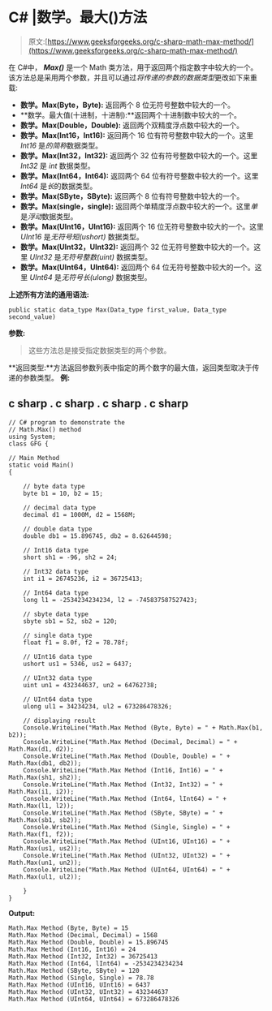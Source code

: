 # C# |数学。最大()方法

> 原文:[https://www.geeksforgeeks.org/c-sharp-math-max-method/](https://www.geeksforgeeks.org/c-sharp-math-max-method/)

在 C#中， ***Max()*** 是一个 Math 类方法，用于返回两个指定数字中较大的一个。该方法总是采用两个参数，并且可以通过*将传递的参数的数据类型*更改如下来重载:

*   **数学。Max(Byte，Byte):** 返回两个 8 位无符号整数中较大的一个。
*   **数学。最大值(十进制，十进制):**返回两个十进制数中较大的一个。
*   **数学。Max(Double，Double):** 返回两个双精度浮点数中较大的一个。
*   **数学。Max(Int16，Int16):** 返回两个 16 位有符号整数中较大的一个。这里 *Int16* 是*的简称*数据类型。
*   **数学。Max(Int32，Int32):** 返回两个 32 位有符号整数中较大的一个。这里 *Int32* 是 *int* 数据类型。
*   **数学。Max(Int64，Int64):** 返回两个 64 位有符号整数中较大的一个。这里 *Int64* 是*长*的数据类型。
*   **数学。Max(SByte，SByte):** 返回两个 8 位有符号整数中较大的一个。
*   **数学。Max(single，single):** 返回两个单精度浮点数中较大的一个。这里*单*是*浮动*数据类型。
*   **数学。Max(UInt16，UInt16):** 返回两个 16 位无符号整数中较大的一个。这里 *UInt16* 是*无符号短(ushort)* 数据类型。
*   **数学。Max(UInt32，UInt32):** 返回两个 32 位无符号整数中较大的一个。这里 *UInt32* 是*无符号整数(uint)* 数据类型。
*   **数学。Max(UInt64，UInt64):** 返回两个 64 位无符号整数中较大的一个。这里 *UInt64* 是*无符号长(ulong)* 数据类型。

**上述所有方法的通用语法:**

```
public static data_type Max(Data_type first_value, Data_type second_value)
```

**参数:**

> 这些方法总是接受指定数据类型的两个参数。

**返回类型:**方法返回参数列表中指定的两个数字的最大值，返回类型取决于传递的参数类型。
**例:**

## c sharp . c sharp . c sharp . c sharp

```
// C# program to demonstrate the
// Math.Max() method
using System;
class GFG {

// Main Method
static void Main()
{

    // byte data type
    byte b1 = 10, b2 = 15;

    // decimal data type
    decimal d1 = 1000M, d2 = 1568M;

    // double data type
    double db1 = 15.896745, db2 = 8.62644598;

    // Int16 data type
    short sh1 = -96, sh2 = 24;

    // Int32 data type
    int i1 = 26745236, i2 = 36725413;

    // Int64 data type
    long l1 = -2534234234234, l2 = -745837587527423;

    // sbyte data type
    sbyte sb1 = 52, sb2 = 120;

    // single data type
    float f1 = 8.0f, f2 = 78.78f;

    // UInt16 data type
    ushort us1 = 5346, us2 = 6437;

    // UInt32 data type
    uint un1 = 432344637, un2 = 64762738;

    // UInt64 data type
    ulong ul1 = 34234234, ul2 = 673286478326;

    // displaying result
    Console.WriteLine("Math.Max Method (Byte, Byte) = " + Math.Max(b1, b2));
    Console.WriteLine("Math.Max Method (Decimal, Decimal) = " + Math.Max(d1, d2));
    Console.WriteLine("Math.Max Method (Double, Double) = " + Math.Max(db1, db2));
    Console.WriteLine("Math.Max Method (Int16, Int16) = " + Math.Max(sh1, sh2));
    Console.WriteLine("Math.Max Method (Int32, Int32) = " + Math.Max(i1, i2));
    Console.WriteLine("Math.Max Method (Int64, lInt64) = " + Math.Max(l1, l2));
    Console.WriteLine("Math.Max Method (SByte, SByte) = " + Math.Max(sb1, sb2));
    Console.WriteLine("Math.Max Method (Single, Single) = " + Math.Max(f1, f2));
    Console.WriteLine("Math.Max Method (UInt16, UInt16) = " + Math.Max(us1, us2));
    Console.WriteLine("Math.Max Method (UInt32, UInt32) = " + Math.Max(un1, un2));
    Console.WriteLine("Math.Max Method (UInt64, UInt64) = " + Math.Max(ul1, ul2));

    }
}
```

**Output:** 

```
Math.Max Method (Byte, Byte) = 15
Math.Max Method (Decimal, Decimal) = 1568
Math.Max Method (Double, Double) = 15.896745
Math.Max Method (Int16, Int16) = 24
Math.Max Method (Int32, Int32) = 36725413
Math.Max Method (Int64, lInt64) = -2534234234234
Math.Max Method (SByte, SByte) = 120
Math.Max Method (Single, Single) = 78.78
Math.Max Method (UInt16, UInt16) = 6437
Math.Max Method (UInt32, UInt32) = 432344637
Math.Max Method (UInt64, UInt64) = 673286478326
```